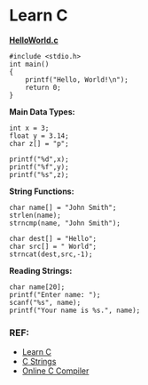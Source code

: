 # Learn C

**[HelloWorld.c](https://github.com/EN10/LearnC/blob/main/HelloWorld.c)**

    #include <stdio.h>
    int main()
    {
        printf("Hello, World!\n");
        return 0;
    }


**Main Data Types:**

    int x = 3;
    float y = 3.14;
    char z[] = "p";
    
    printf("%d",x);
    printf("%f",y);
    printf("%s",z);

**String Functions:**

    char name[] = "John Smith";
    strlen(name);
    strncmp(name, "John Smith");
    
    char dest[] = "Hello";
    char src[] = " World";
    strncat(dest,src,-1);

**Reading Strings:**

    char name[20];
    printf("Enter name: ");
    scanf("%s", name);
    printf("Your name is %s.", name);
    
### REF:

* [Learn C](https://www.learn-c.org/en/Welcome)
* [C Strings](https://www.programiz.com/c-programming/c-strings)
* [Online C Compiler](https://www.programiz.com/c-programming/online-compiler)

